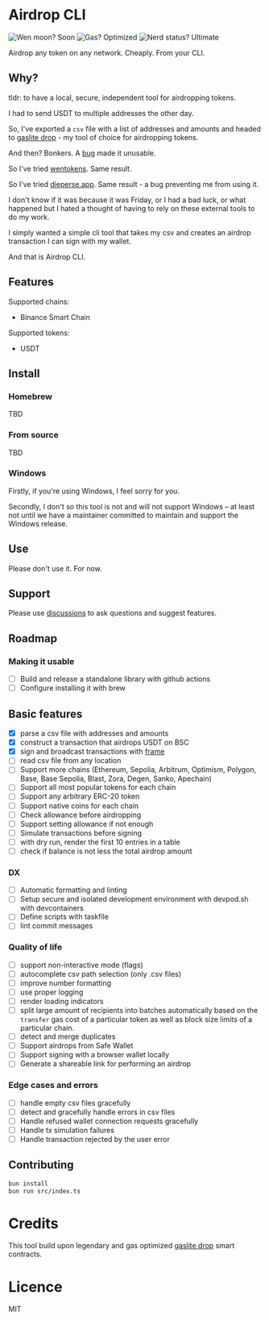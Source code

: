 # Airdrop CLI

![Wen moon? Soon](https://img.shields.io/badge/wen_moon%3F-soon-forestGreen)
![Gas? Optimized](https://img.shields.io/badge/gas%3F-optimized-forestGreen)
![Nerd status? Ultimate](https://img.shields.io/badge/nerd_status%3F-ultimate-forestGreen)

Airdrop any token on any network. Cheaply. From your CLI.

## Why?

tldr: to have a local, secure, independent tool for airdropping tokens.

I had to send USDT to multiple addresses the other day.

So, I've exported a `csv` file with a list of addresses and amounts and headed to [gaslite drop](https://drop.gaslite.org/) - my tool of choice for airdropping tokens.

And then? Bonkers. A [bug](https://github.com/PopPunkLLC/GasliteDrop/issues/52) made it unusable.

So I've tried [wentokens](https://www.wentokens.xyz/). Same result.

So I've tried [dieperse.app](https://disperse.app/). Same result - a bug preventing me from using it.

I don't know if it was because it was Friday, or I had a bad luck, or what happened but I hated a thought of having to rely on these external tools to do my work.

I simply wanted a simple cli tool that takes my csv and creates an airdrop transaction I can sign with my wallet.

And that is Airdrop CLI.

## Features

Supported chains:

- Binance Smart Chain

Supported tokens:

- USDT

## Install

### Homebrew

TBD

### From source

TBD

### Windows

Firstly, if you're using Windows, I feel sorry for you.

Secondly, I don't so this tool is not and will not support Windows – at least not until we have a maintainer committed to maintain and support the Windows release.

## Use

Please don't use it. For now.

## Support

Please use [discussions](https://github.com/matmilbury/airdrop-cli/discussions) to ask questions and suggest features.

## Roadmap

### Making it usable

- [ ] Build and release a standalone library with github actions
- [ ] Configure installing it with brew

## Basic features

- [x] parse a csv file with addresses and amounts
- [x] construct a transaction that airdrops USDT on BSC
- [x] sign and broadcast transactions with [frame](https://frame.sh)
- [ ] read csv file from any location
- [ ] Support more chains (Ethereum, Sepolia, Arbitrum, Optimism, Polygon, Base, Base Sepolia, Blast, Zora, Degen, Sanko, Apechain)
- [ ] Support all most popular tokens for each chain
- [ ] Support any arbitrary ERC-20 token
- [ ] Support native coins for each chain
- [ ] Check allowance before airdropping
- [ ] Support setting allowance if not enough
- [ ] Simulate transactions before signing
- [ ] with dry run, render the first 10 entries in a table
- [ ] check if balance is not less the total airdrop amount

### DX

- [ ] Automatic formatting and linting
- [ ] Setup secure and isolated development environment with devpod.sh with devcontainers
- [ ] Define scripts with taskfile
- [ ] lint commit messages

### Quality of life

- [ ] support non-interactive mode (flags)
- [ ] autocomplete csv path selection (only .csv files)
- [ ] improve number formatting
- [ ] use proper logging
- [ ] render loading indicators
- [ ] split large amount of recipients into batches automatically based on the `transfer` gas cost of a particular token as well as block size limits of a particular chain.
- [ ] detect and merge duplicates
- [ ] Support airdrops from Safe Wallet
- [ ] Support signing with a browser wallet locally
- [ ] Generate a shareable link for performing an airdrop

### Edge cases and errors

- [ ] handle empty csv files gracefully
- [ ] detect and gracefully handle errors in csv files
- [ ] Handle refused wallet connection requests gracefully
- [ ] Handle tx simulation failures
- [ ] Handle transaction rejected by the user error

## Contributing

```bash
bun install
bun run src/index.ts
```

# Credits

This tool build upon legendary and gas optimized [gaslite drop](https://github.com/PopPunkLLC/GasliteDrop) smart contracts.

# Licence

MIT

